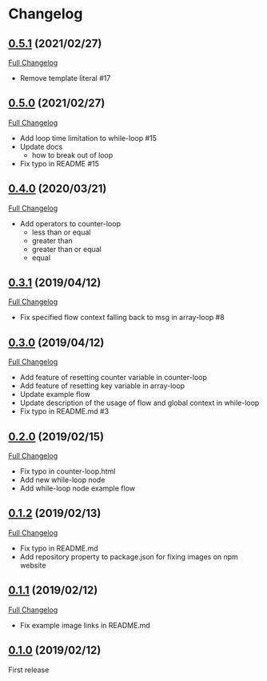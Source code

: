 Changelog
==

## [0.5.1](https://github.com/s1r-J/node-red-contrib-loop-processing/tree/0.5.0) (2021/02/27)
[Full Changelog](https://github.com/s1r-J/node-red-contrib-loop-processing/compare/0.5.0...0.5.1)

- Remove template literal #17

## [0.5.0](https://github.com/s1r-J/node-red-contrib-loop-processing/tree/0.5.0) (2021/02/27)
[Full Changelog](https://github.com/s1r-J/node-red-contrib-loop-processing/compare/0.4.0...0.5.0)

- Add loop time limitation to while-loop #15
- Update docs
    - how to break out of loop
- Fix typo in README #15

## [0.4.0](https://github.com/s1r-J/node-red-contrib-loop-processing/tree/0.4.0) (2020/03/21)
[Full Changelog](https://github.com/s1r-J/node-red-contrib-loop-processing/compare/0.3.1...0.4.0)

- Add operators to counter-loop
    - less than or equal
    - greater than
    - greater than or equal
    - equal

## [0.3.1](https://github.com/s1r-J/node-red-contrib-loop-processing/tree/0.3.0) (2019/04/12)
[Full Changelog](https://github.com/s1r-J/node-red-contrib-loop-processing/compare/0.3.0...0.3.1)

- Fix specified flow context falling back to msg in array-loop #8

## [0.3.0](https://github.com/s1r-J/node-red-contrib-loop-processing/tree/0.3.0) (2019/04/12)
[Full Changelog](https://github.com/s1r-J/node-red-contrib-loop-processing/compare/0.2.0...0.3.0)

- Add feature of resetting counter variable in counter-loop
- Add feature of resetting key variable in array-loop
- Update example flow
- Update description of the usage of flow and global context in while-loop
- Fix typo in README.md #3

## [0.2.0](https://github.com/s1r-J/node-red-contrib-loop-processing/tree/0.2.0) (2019/02/15)
[Full Changelog](https://github.com/s1r-J/node-red-contrib-loop-processing/compare/0.1.2...0.2.0)

- Fix typo in counter-loop.html
- Add new while-loop node
- Add while-loop node example flow

## [0.1.2](https://github.com/s1r-J/node-red-contrib-loop-processing/tree/0.1.2) (2019/02/13)
[Full Changelog](https://github.com/s1r-J/node-red-contrib-loop-processing/compare/0.1.1...0.1.2)

- Fix typo in README.md
- Add repository property to package.json for fixing images on npm website

## [0.1.1](https://github.com/s1r-J/node-red-contrib-loop-processing/tree/0.1.1) (2019/02/12)
[Full Changelog](https://github.com/s1r-J/node-red-contrib-loop-processing/compare/0.1.0...0.1.1)

- Fix example image links in README.md

## [0.1.0](https://github.com/s1r-J/node-red-contrib-loop-processing/tree/0.1.0) (2019/02/12)

First release
